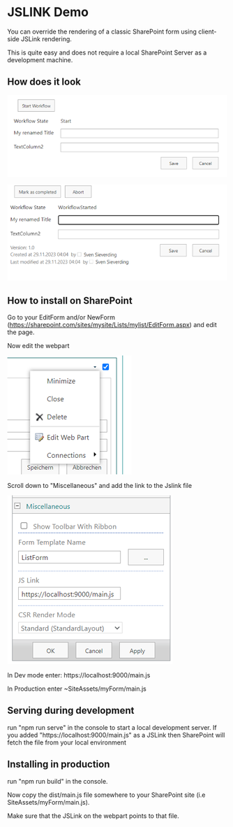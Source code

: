 # JSLINK Demo

You can override the rendering of a classic SharePoint form using client-side JSLink rendering.

This is quite easy and does not require a local SharePoint Server as a development machine.


## How does it look


![image info](./images/StartWorkflow.png)

![image info](./images/EditItem.png)

## How to install on SharePoint

Go to your EditForm and/or NewForm (https://sharepoint.com/sites/mysite/Lists/mylist/EditForm.aspx) and edit the page.

Now edit the webpart

![image info](./images/EditWebpart.png)

Scroll down to "Miscellaneous" and add the link to the Jslink file

![image info](./images/jslink.png)

In Dev mode enter: https://localhost:9000/main.js

In Production enter ~SiteAssets/myForm/main.js


## Serving during development

run "npm run serve" in the console to start a local development server. If you added "https://localhost:9000/main.js" as a JSLink then SharePoint will fetch the file from your local environment

## Installing in production

run "npm run build" in the console. 

Now copy the dist/main.js file somewhere to your SharePoint site (i.e SiteAssets/myForm/main.js). 

Make sure that the JSLink on the webpart points to that file.